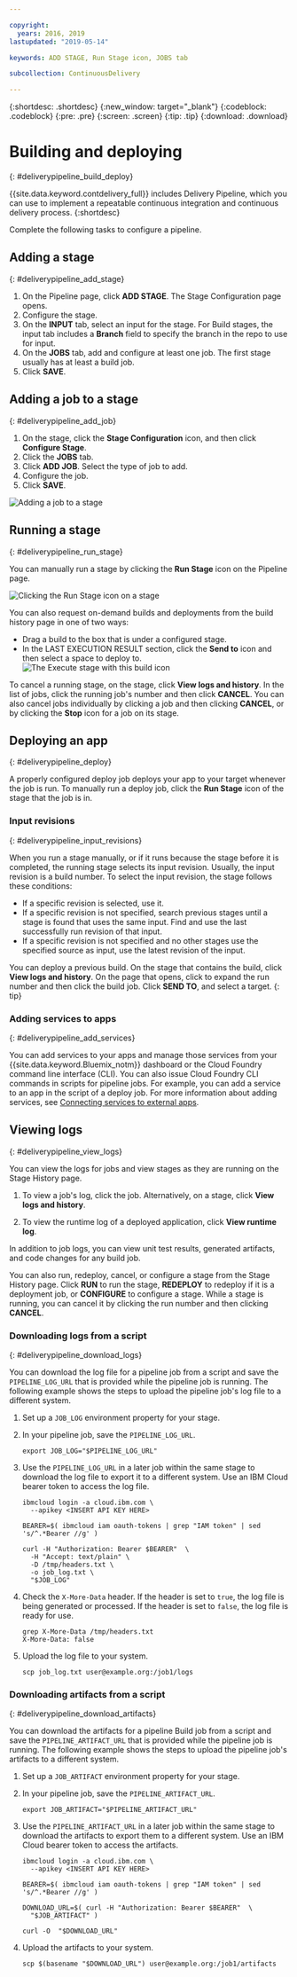 ```yaml
---

copyright:
  years: 2016, 2019
lastupdated: "2019-05-14"

keywords: ADD STAGE, Run Stage icon, JOBS tab

subcollection: ContinuousDelivery

---
```

<!-- Copyright info at top of file: REQUIRED
    The copyright info is YAML content that must occur at the top of the MD file, before attributes are listed.
    It must be surrounded by 3 dashes.
    The value "years" can contain just one year or a two years separated by a comma. (years: 2014, 2016)
    Indentation as per the previous template must be preserved.
-->

{:shortdesc: .shortdesc}
{:new_window: target="_blank"}
{:codeblock: .codeblock}
{:pre: .pre}
{:screen: .screen}
{:tip: .tip}
{:download: .download}

# Building and deploying
{: #deliverypipeline_build_deploy}

{{site.data.keyword.contdelivery_full}} includes Delivery Pipeline, which you can use to implement a repeatable continuous integration and continuous delivery process.
{:shortdesc}

Complete the following tasks to configure a pipeline.

## Adding a stage
{: #deliverypipeline_add_stage}

1. On the Pipeline page, click **ADD STAGE**. The Stage Configuration page opens.
2. Configure the stage.
  1. On the **INPUT** tab, select an input for the stage.  For Build stages, the input tab includes a **Branch** field to specify the branch in the repo to use for input.
  2. On the **JOBS** tab, add and configure at least one job. The first stage usually has at least a build job.
3. Click **SAVE**.

## Adding a job to a stage
{: #deliverypipeline_add_job}

1. On the stage, click the **Stage Configuration** icon, and then click **Configure Stage**.
2. Click the **JOBS** tab.
3. Click **ADD JOB**. Select the type of job to add.
4. Configure the job.
5. Click **SAVE**.

![Adding a job to a stage](images/AddJob2.png)

## Running a stage
{: #deliverypipeline_run_stage}

You can manually run a stage by clicking the **Run Stage** icon on the Pipeline page.

![Clicking the Run Stage icon on a stage](images/RunStage.png)

You can also request on-demand builds and deployments from the build history page in one of two ways:
* Drag a build to the box that is under a configured stage.
* In the LAST EXECUTION RESULT section, click the **Send to** icon and then select a space to deploy to.
  ![The Execute stage with this build icon](images/deploy_to.png)

To cancel a running stage, on the stage, click **View logs and history**. In the list of jobs, click the running job's number and then click **CANCEL**. You can also cancel jobs individually by clicking a job and then clicking **CANCEL**, or by clicking the **Stop** icon for a job on its stage.

## Deploying an app
{: #deliverypipeline_deploy}

A properly configured deploy job deploys your app to your target whenever the job is run. To manually run a deploy job, click the **Run Stage** icon of the stage that the job is in.

### Input revisions
{: #deliverypipeline_input_revisions}

When you run a stage manually, or if it runs because the stage before it is completed, the running stage selects its input revision. Usually, the input revision is a build number. To select the input revision, the stage follows these conditions:

* If a specific revision is selected, use it.
* If a specific revision is not specified, search previous stages until a stage is found that uses the same input. Find and use the last successfully run revision of that input.
* If a specific revision is not specified and no other stages use the specified source as input, use the latest revision of the input.

You can deploy a previous build. On the stage that contains the build, click **View logs and history**. On the page that opens, click to expand the run number and then click the build job. Click **SEND TO**, and select a target.
{: tip}

### Adding services to apps
{: #deliverypipeline_add_services}

You can add services to your apps and manage those services from your {{site.data.keyword.Bluemix_notm}} dashboard or the Cloud Foundry command line interface (CLI). You can also issue Cloud Foundry CLI commands in scripts for pipeline jobs. For example, you can add a service to an app in the script of a deploy job. For more information about adding services, see [Connecting services to external apps](/docs/resources?topic=resources-externalapp).

## Viewing logs
{: #deliverypipeline_view_logs}

You can view the logs for jobs and view stages as they are running on the Stage History page.

1. To view a job's log, click the job. Alternatively, on a stage, click **View logs and history**.

2. To view the runtime log of a deployed application, click **View runtime log**.

In addition to job logs, you can view unit test results, generated artifacts, and code changes for any build job.

You can also run, redeploy, cancel, or configure a stage from the Stage History page. Click **RUN** to run the stage, **REDEPLOY** to redeploy if it is a deployment job, or **CONFIGURE** to configure a stage. While a stage is running, you can cancel it by clicking the run number and then clicking **CANCEL**.

### Downloading logs from a script
{: #deliverypipeline_download_logs}

You can download the log file for a pipeline job from a script and save the `PIPELINE_LOG_URL` that is provided while the pipeline job is running. The following example shows the steps to upload the pipeline job's log file to a different system.


1. Set up a `JOB_LOG` environment property for your stage.

1. In your pipeline job, save the `PIPELINE_LOG_URL`.

   ```shell
   export JOB_LOG="$PIPELINE_LOG_URL"
   ```
1. Use the `PIPELINE_LOG_URL` in a later job within the same stage to download the log file to export it to a different system. Use an IBM Cloud bearer token to access the log file.

   ```shell
   ibmcloud login -a cloud.ibm.com \
     --apikey <INSERT API KEY HERE>

   BEARER=$( ibmcloud iam oauth-tokens | grep "IAM token" | sed 's/^.*Bearer //g' )

   curl -H "Authorization: Bearer $BEARER"  \
     -H "Accept: text/plain" \
     -D /tmp/headers.txt \
     -o job_log.txt \
     "$JOB_LOG"
   ```
1. Check the `X-More-Data` header. If the header is set to `true`, the log file is being generated or processed. If the header is set to `false`, the log file is ready for use.

   ```shell
   grep X-More-Data /tmp/headers.txt
   X-More-Data: false
   ```
1. Upload the log file to your system.

   ```shell
   scp job_log.txt user@example.org:/job1/logs
   ```


### Downloading artifacts from a script
{: #deliverypipeline_download_artifacts}

You can download the artifacts for a pipeline Build job from a script and save the `PIPELINE_ARTIFACT_URL` that is provided while the pipeline job is running. The following example shows the steps to upload the pipeline job's artifacts to a different system.


1. Set up a `JOB_ARTIFACT` environment property for your stage.

1. In your pipeline job, save the `PIPELINE_ARTIFACT_URL`.

   ```shell
   export JOB_ARTIFACT="$PIPELINE_ARTIFACT_URL"
   ```
   
1. Use the `PIPELINE_ARTIFACT_URL` in a later job within the same stage to download the artifacts to export them to a different system. Use an IBM Cloud bearer token to access the artifacts.

   ```shell
   ibmcloud login -a cloud.ibm.com \
     --apikey <INSERT API KEY HERE>

   BEARER=$( ibmcloud iam oauth-tokens | grep "IAM token" | sed 's/^.*Bearer //g' )

   DOWNLOAD_URL=$( curl -H "Authorization: Bearer $BEARER"  \
     "$JOB_ARTIFACT" )

   curl -O  "$DOWNLOAD_URL"
   ```
   
1. Upload the artifacts to your system.

   ```shell
   scp $(basename "$DOWNLOAD_URL") user@example.org:/job1/artifacts
   ```
